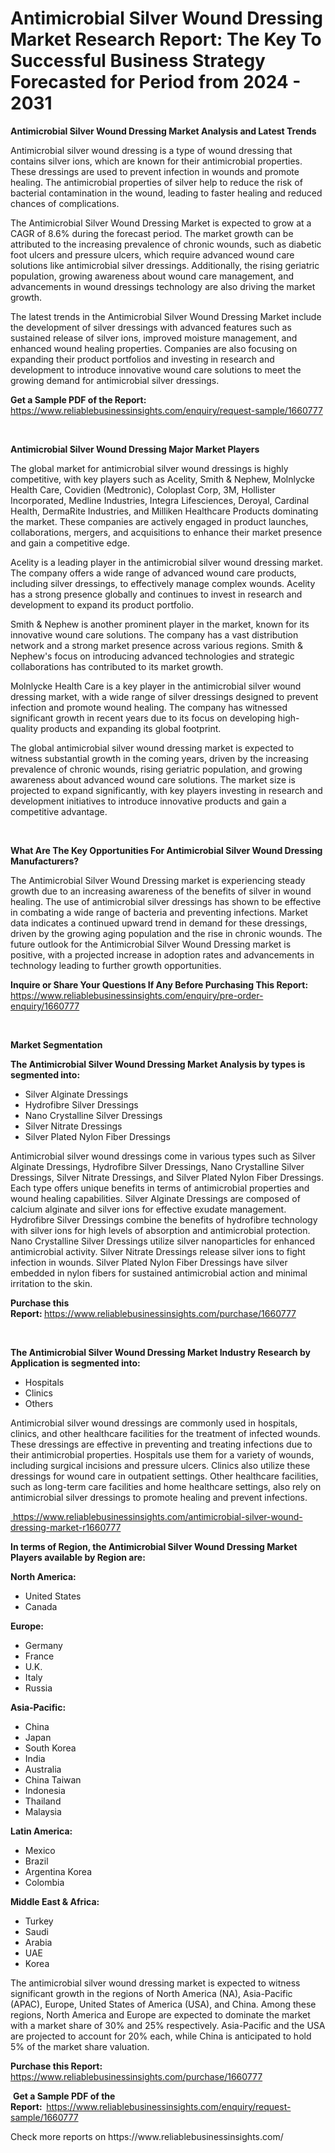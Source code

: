 <p><h1>Antimicrobial Silver Wound Dressing Market Research Report: The Key To Successful Business Strategy Forecasted for Period from 2024 - 2031</h1></p><p><strong>Antimicrobial Silver Wound Dressing Market Analysis and Latest Trends</strong></p>
<p><p>Antimicrobial silver wound dressing is a type of wound dressing that contains silver ions, which are known for their antimicrobial properties. These dressings are used to prevent infection in wounds and promote healing. The antimicrobial properties of silver help to reduce the risk of bacterial contamination in the wound, leading to faster healing and reduced chances of complications.</p><p>The Antimicrobial Silver Wound Dressing Market is expected to grow at a CAGR of 8.6% during the forecast period. The market growth can be attributed to the increasing prevalence of chronic wounds, such as diabetic foot ulcers and pressure ulcers, which require advanced wound care solutions like antimicrobial silver dressings. Additionally, the rising geriatric population, growing awareness about wound care management, and advancements in wound dressings technology are also driving the market growth.</p><p>The latest trends in the Antimicrobial Silver Wound Dressing Market include the development of silver dressings with advanced features such as sustained release of silver ions, improved moisture management, and enhanced wound healing properties. Companies are also focusing on expanding their product portfolios and investing in research and development to introduce innovative wound care solutions to meet the growing demand for antimicrobial silver dressings.</p></p>
<p><strong>Get a Sample PDF of the Report:&nbsp;</strong> <a href="https://www.reliablebusinessinsights.com/enquiry/request-sample/1660777">https://www.reliablebusinessinsights.com/enquiry/request-sample/1660777</a></p>
<p>&nbsp;</p>
<p><strong>Antimicrobial Silver Wound Dressing Major Market Players</strong></p>
<p><p>The global market for antimicrobial silver wound dressings is highly competitive, with key players such as Acelity, Smith & Nephew, Molnlycke Health Care, Covidien (Medtronic), Coloplast Corp, 3M, Hollister Incorporated, Medline Industries, Integra Lifesciences, Deroyal, Cardinal Health, DermaRite Industries, and Milliken Healthcare Products dominating the market. These companies are actively engaged in product launches, collaborations, mergers, and acquisitions to enhance their market presence and gain a competitive edge.</p><p>Acelity is a leading player in the antimicrobial silver wound dressing market. The company offers a wide range of advanced wound care products, including silver dressings, to effectively manage complex wounds. Acelity has a strong presence globally and continues to invest in research and development to expand its product portfolio.</p><p>Smith & Nephew is another prominent player in the market, known for its innovative wound care solutions. The company has a vast distribution network and a strong market presence across various regions. Smith & Nephew's focus on introducing advanced technologies and strategic collaborations has contributed to its market growth.</p><p>Molnlycke Health Care is a key player in the antimicrobial silver wound dressing market, with a wide range of silver dressings designed to prevent infection and promote wound healing. The company has witnessed significant growth in recent years due to its focus on developing high-quality products and expanding its global footprint.</p><p>The global antimicrobial silver wound dressing market is expected to witness substantial growth in the coming years, driven by the increasing prevalence of chronic wounds, rising geriatric population, and growing awareness about advanced wound care solutions. The market size is projected to expand significantly, with key players investing in research and development initiatives to introduce innovative products and gain a competitive advantage.</p></p>
<p>&nbsp;</p>
<p><strong>What Are The Key Opportunities For Antimicrobial Silver Wound Dressing Manufacturers?</strong></p>
<p><p>The Antimicrobial Silver Wound Dressing market is experiencing steady growth due to an increasing awareness of the benefits of silver in wound healing. The use of antimicrobial silver dressings has shown to be effective in combating a wide range of bacteria and preventing infections. Market data indicates a continued upward trend in demand for these dressings, driven by the growing aging population and the rise in chronic wounds. The future outlook for the Antimicrobial Silver Wound Dressing market is positive, with a projected increase in adoption rates and advancements in technology leading to further growth opportunities.</p></p>
<p><strong>Inquire or Share Your Questions If Any Before Purchasing This Report:</strong> <a href="https://www.reliablebusinessinsights.com/enquiry/pre-order-enquiry/1660777">https://www.reliablebusinessinsights.com/enquiry/pre-order-enquiry/1660777</a></p>
<p>&nbsp;</p>
<p><strong>Market Segmentation</strong></p>
<p><strong>The Antimicrobial Silver Wound Dressing Market Analysis by types is segmented into:</strong></p>
<p><ul><li>Silver Alginate Dressings</li><li>Hydrofibre Silver Dressings</li><li>Nano Crystalline Silver Dressings</li><li>Silver Nitrate Dressings</li><li>Silver Plated Nylon Fiber Dressings</li></ul></p>
<p><p>Antimicrobial silver wound dressings come in various types such as Silver Alginate Dressings, Hydrofibre Silver Dressings, Nano Crystalline Silver Dressings, Silver Nitrate Dressings, and Silver Plated Nylon Fiber Dressings. Each type offers unique benefits in terms of antimicrobial properties and wound healing capabilities. Silver Alginate Dressings are composed of calcium alginate and silver ions for effective exudate management. Hydrofibre Silver Dressings combine the benefits of hydrofibre technology with silver ions for high levels of absorption and antimicrobial protection. Nano Crystalline Silver Dressings utilize silver nanoparticles for enhanced antimicrobial activity. Silver Nitrate Dressings release silver ions to fight infection in wounds. Silver Plated Nylon Fiber Dressings have silver embedded in nylon fibers for sustained antimicrobial action and minimal irritation to the skin.</p></p>
<p><strong>Purchase this Report:&nbsp;</strong><a href="https://www.reliablebusinessinsights.com/purchase/1660777">https://www.reliablebusinessinsights.com/purchase/1660777</a></p>
<p>&nbsp;</p>
<p><strong>The Antimicrobial Silver Wound Dressing Market Industry Research by Application is segmented into:</strong></p>
<p><ul><li>Hospitals</li><li>Clinics</li><li>Others</li></ul></p>
<p><p>Antimicrobial silver wound dressings are commonly used in hospitals, clinics, and other healthcare facilities for the treatment of infected wounds. These dressings are effective in preventing and treating infections due to their antimicrobial properties. Hospitals use them for a variety of wounds, including surgical incisions and pressure ulcers. Clinics also utilize these dressings for wound care in outpatient settings. Other healthcare facilities, such as long-term care facilities and home healthcare settings, also rely on antimicrobial silver dressings to promote healing and prevent infections.</p></p>
<p><a href="https://www.reliablebusinessinsights.com/antimicrobial-silver-wound-dressing-market-r1660777">&nbsp;https://www.reliablebusinessinsights.com/antimicrobial-silver-wound-dressing-market-r1660777</a></p>
<p><strong>In terms of Region, the Antimicrobial Silver Wound Dressing Market Players available by Region are:</strong></p>
<p>
    <p> <strong> North America: </strong>
        <ul>
            <li>United States</li>
            <li>Canada</li>
        </ul>
        </p> 
    <p> <strong> Europe: </strong>
        <ul>
            <li>Germany</li>
            <li>France</li>
            <li>U.K.</li>
            <li>Italy</li>
            <li>Russia</li>
        </ul>
        </p> 
    <p> <strong> Asia-Pacific: </strong>
        <ul>
            <li>China</li>
            <li>Japan</li>
            <li>South Korea</li>
            <li>India</li>
            <li>Australia</li>
            <li>China Taiwan</li>
            <li>Indonesia</li>
            <li>Thailand</li>
            <li>Malaysia</li>
        </ul>
        </p> 
    <p> <strong> Latin America: </strong>
        <ul>
            <li>Mexico</li>
            <li>Brazil</li>
            <li>Argentina Korea</li>
            <li>Colombia</li>
        </ul>
        </p> 
    <p> <strong> Middle East & Africa: </strong>
        <ul>
            <li>Turkey</li>
            <li>Saudi</li>
            <li>Arabia</li>
            <li>UAE</li>
            <li>Korea</li>
        </ul>
    </p>
    </p>
<p><p>The antimicrobial silver wound dressing market is expected to witness significant growth in the regions of North America (NA), Asia-Pacific (APAC), Europe, United States of America (USA), and China. Among these regions, North America and Europe are expected to dominate the market with a market share of 30% and 25% respectively. Asia-Pacific and the USA are projected to account for 20% each, while China is anticipated to hold 5% of the market share valuation.</p></p>
<p><strong>Purchase this Report: </strong><a href="https://www.reliablebusinessinsights.com/purchase/1660777">https://www.reliablebusinessinsights.com/purchase/1660777</a></p>
<p>&nbsp;<strong>Get a Sample PDF of the Report:&nbsp;&nbsp;</strong><a href="https://www.reliablebusinessinsights.com/enquiry/request-sample/1660777">https://www.reliablebusinessinsights.com/enquiry/request-sample/1660777</a></p>
<p><strong></strong></p>
<p>Check more reports on https://www.reliablebusinessinsights.com/</p>